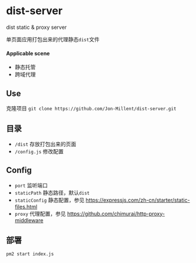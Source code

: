 # dist-server
dist static &amp; proxy server

单页面应用打包出来的代理静态`dist`文件

#### Applicable scene
* 静态托管
* 跨域代理

## Use

克隆项目 `git clone https://github.com/Jon-Millent/dist-server.git`

## 目录

* `/dist` 存放打包出来的页面
* `/config.js` 修改配置

## Config

* `port` 监听端口
* `staticPath` 静态路径，默认`dist`
* `staticConfig` 静态配置，参见 https://expressjs.com/zh-cn/starter/static-files.html
* `proxy` 代理配置，参见 https://github.com/chimurai/http-proxy-middleware

## 部署

`pm2 start index.js`

